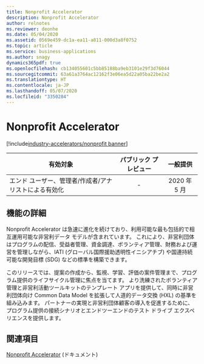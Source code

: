 ```yaml
---
title: Nonprofit Accelerator
description: Nonprofit Accelerator
author: relnotes
ms.reviewer: deonhe
ms.date: 05/04/2020
ms.assetid: 0569e459-dc1a-ea11-a811-000d3a8f0752
ms.topic: article
ms.service: business-applications
ms.author: snagy
dynamics365pdf: true
ms.openlocfilehash: cb134055601c5bb85188ba9eb3101e29f3d76044
ms.sourcegitcommit: 63a61a3764ac12162f3e06ea5d22a05ba22be2a2
ms.translationtype: HT
ms.contentlocale: ja-JP
ms.lasthandoff: 05/07/2020
ms.locfileid: "3350284"
---
```

# <a name="nonprofit-accelerator"></a>Nonprofit Accelerator
[!include[industry-accelerators/nonprofit banner](../includes/industry-accelerators/nonprofit.md)]

| 有効対象    |  パブリック プレビュー | 一般提供 | 
| ---------- | :----------: |:----------: |
|エンド ユーザー、管理者/作成者/アナリストによる有効化|-| 2020 年 5 月|






## <a name="feature-details"></a>機能の詳細
<!--feature detail start -->
Nonprofit Accelerator は急速に進化を続けており、利用可能な最も包括的で相互運用可能な非営利データ モデルが含まれています。 これにより、非営利団体はプログラムの配信、受益者管理、資金調達、ボランティア管理、財務および運営を管理しながら、IATI (グローバル国際援助透明性イニシアチブ) や国連持続可能な開発目標 (SDG) などの標準を構築できます。

このリリースでは、提案の作成から、監視、学習、評価の案件管理まで、プログラム提供のライフサイクル管理に焦点を当てます。 より洗練されたボランティア管理と非営利活動ツールキットのテンプレート アプリを提供して、同時に非営利団体向け Common Data Model を拡張して人道的データ交換 (HXL) の基準を組み込みます。 パートナーの実現と非営利団体顧客の導入を促進するために、プログラム提供の接続シナリオとエンドツーエンドのテスト ドライブ エクスペリエンスを提供します。
<!--feature detail end -->










## <a name="see-also"></a>関連項目

<!--docs start-->
[Nonprofit Accelerator](https://docs.microsoft.com/common-data-model/nfp-accelerator) (ドキュメント)
<!--docs end-->
